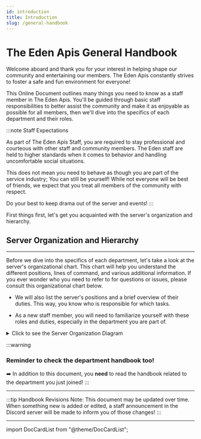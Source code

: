 ```yaml
---
id: introduction
title: Introduction
slug: /general-handbook
---
```


# The Eden Apis General Handbook

Welcome aboard and thank you for your interest in helping shape our community and entertaining our members.
The Eden Apis constantly strives to foster a safe and fun environment for everyone!

This Online Document outlines many things you need to know as a staff member in The Eden Apis. You'll be guided through basic staff responsibilities to better assist the community and make it as enjoyable as possible for all members, then we'll dive into the specifics of each department and their roles.

:::note Staff Expectations

As part of The Eden Apis Staff, you are required to stay professional and courteous with other staff and community members. The Eden staff are held to higher standards when it comes to behavior and handling uncomfortable social situations.

This does not mean you need to behave as though you are part of the service industry; You can still be yourself! While not everyone will be best of friends, we expect that you treat all members of the community with respect.

Do your best to keep drama out of the server and events!
:::

First things first, let's get you acquainted with the server's organization and hierarchy.

## Server Organization and Hierarchy

---

Before we dive into the specifics of each department, let's take a look at the server's organizational chart. This chart will help you understand the different positions, lines of command, and various additional information. If you ever wonder who you need to refer to for questions or issues, please consult this organizational chart below.

- We will also list the server's positions and a brief overview of their duties. This way, you know who is responsible for which tasks.

- As a new staff member, you will need to familiarize yourself with these roles and duties, especially in the department you are part of.

<details>
  <summary>Click to see the Server Organization Diagram</summary>
  <img src={require("../../static/img/server_organigam.png").default} alt="Organigram of staff" />
</details>

:::warning

### Reminder to check the department handbook too!

➡️ In addition to this document, you **need** to read the handbook related to the department you just joined!
:::

---

:::tip Handbook Revisions
Note: This document may be updated over time. When something new is added or edited, a staff announcement in the Discord server will be made to inform you of those changes!
:::

---

import DocCardList from "@theme/DocCardList";

<DocCardList />
